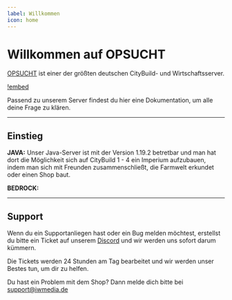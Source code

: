 ```yaml
---
label: Willkommen
icon: home
---
```

# Willkommen auf OPSUCHT

[OPSUCHT](https://opsucht.net/) ist einer der größten deutschen CityBuild- und Wirtschaftsserver. 

[!embed](https://www.youtube.com/embed/h-tlt6z7Tjc)

Passend zu unserem Server findest du hier eine Dokumentation, um alle deine Frage zu klären.

---

## Einstieg

**JAVA:**
Unser Java-Server ist mit der Version 1.19.2 betretbar und man hat dort die Möglichkeit sich auf CityBuild 1 - 4 ein Imperium aufzubauen, indem man sich mit Freunden zusammenschließt, die Farmwelt erkundet oder einen Shop baut.

**BEDROCK:**

---

## Support

Wenn du ein Supportanliegen hast oder ein Bug melden möchtest, erstellst du bitte ein Ticket auf unserem [Discord](https://discord.gg/opsucht/) und wir werden uns sofort darum kümmern.

Die Tickets werden 24 Stunden am Tag bearbeitet und wir werden unser Bestes tun, um dir zu helfen.

Du hast ein Problem mit dem Shop? Dann melde dich bitte bei support@iwmedia.de
